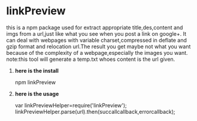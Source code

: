 # linkPreview
this is a npm package used for extract appropriate title,des,content and imgs from a url,just like what you see when you post a link on google+. It can deal with webpages with variable charset,compressed in deflate and gzip format and relocation url.The result you get maybe not what you want because of the complexity of a webpage,especially the images you want.  
note:this tool will generate a temp.txt whoes content is the url given.

 1. **here is the install**
 

    npm linkPreview

 2. **here is the usage**
 

    var linkPreviewHelper=require('linkPreview');  
    linkPreviewHelper.parse(url).then(succallcallback,errorcallback);

    
    										

    
